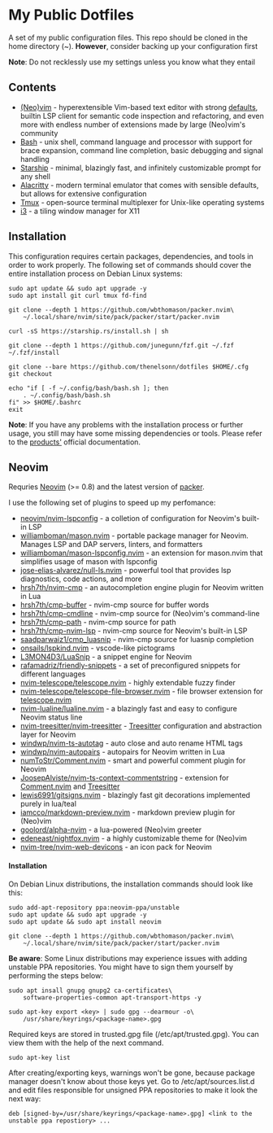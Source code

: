# My Public Dotfiles

A set of my public configuration files.
This repo should be cloned in the home directory (~).
**However**, consider backing up your configuration
first

**Note**: Do not recklessly use my settings unless you know
what they entail

## Contents

- [(Neo)vim](https://neovim.io) - hyperextensible Vim-based text editor
with strong [defaults](https://neovim.io/doc/user/vim_diff.html#nvim-defaults),
builtin LSP client for semantic code inspection and refactoring, and even more
with endless number of extensions made by large (Neo)vim's community
- [Bash](https://github.com/bminor/bash) - unix shell, command language and processor 
with support for brace expansion, command line completion, 
basic debugging and signal handling
- [Starship](https://starship.rs) - minimal, blazingly fast, and infinitely
customizable prompt for any shell
- [Alacritty](https://github.com/alacritty/alacritty) - modern terminal emulator 
that comes with sensible defaults, but allows for extensive configuration
- [Tmux](https://github.com/tmux/tmux) - open-source terminal multiplexer for 
Unix-like operating systems
- [i3](https://github.com/i3/i3) - a tiling window manager for X11

## Installation

This configuration requires certain packages, dependencies, 
and tools in order to work properly. The following set of commands 
should cover the entire installation process on Debian Linux systems:
    
    sudo apt update && sudo apt upgrade -y
    sudo apt install git curl tmux fd-find

    git clone --depth 1 https://github.com/wbthomason/packer.nvim\
        ~/.local/share/nvim/site/pack/packer/start/packer.nvim

    curl -sS https://starship.rs/install.sh | sh

    git clone --depth 1 https://github.com/junegunn/fzf.git ~/.fzf
    ~/.fzf/install

    git clone --bare https://github.com/thenelsonn/dotfiles $HOME/.cfg
    git checkout

    echo "if [ -f ~/.config/bash/bash.sh ]; then
        . ~/.config/bash/bash.sh
    fi" >> $HOME/.bashrc
    exit

**Note**: If you have any problems with the installation process or further usage, 
you still may have some missing dependencies or tools. Please refer 
to the [products'](#contents) official documentation.

## Neovim

Requries [Neovim](https://neovim.io) (>= 0.8) and 
the latest version of [packer](https://github.com/wbthomason/packer.nvim).

I use the following set of plugins to speed up my perfomance:

- [neovim/nvim-lspconfig](https://github.com/neovim/nvim-lspconfig) - 
a colletion of configuration for Neovim's built-in LSP
- [williamboman/mason.nvim](https://github.com/williamboman/mason.nvim) - 
portable package manager for Neovim. Manages LSP and DAP servers, linters, and formatters
- [williamboman/mason-lspconfig.nvim](https://github.com/williamboman/mason-lspconfig.nvim) -
an extension for mason.nvim that simplifies usage of mason with lspconfig
- [jose-elias-alvarez/null-ls.nvim](https://github.com/jose-elias-alvarez/null-ls.nvim) -
powerful tool that provides lsp diagnostics, code actions, and more
- [hrsh7th/nvim-cmp](https://github.com/hrsh7th/nvim-cmp) -
an autocompletion engine plugin for Neovim written in Lua
- [hrsh7th/cmp-buffer](https://github.com/hrsh7th/cmp-buffer) -
nvim-cmp source for buffer words
- [hrsh7th/cmp-cmdline](https://github.com/hrsh7th/cmp-cmdline) -
nvim-cmp source for (Neo)vim's command-line
- [hrsh7th/cmp-path](https://github.com/hrsh7th/cmp-path) -
nvim-cmp source for path
- [hrsh7th/cmp-nvim-lsp](https://github.com/hrsh7th/cmp-nvim-lsp) -
nvim-cmp source for Neovim's built-in LSP
- [saadparwaiz1/cmp_luasnip](https://github.com/saadparwaiz1/cmp_luasnip) -
nvim-cmp source for luasnip completion
- [onsails/lspkind.nvim](https://github.com/onsails/lspkind.nvim) -
vscode-like pictograms
- [L3MON4D3/LuaSnip](https://github.com/L3MON4D3/LuaSnip) -
a snippet engine for Neovim
- [rafamadriz/friendly-snippets](https://github.com/rafamadriz/friendly-snippets) -
a set of preconfigured snippets for different languages
- [nvim-telescope/telescope.nvim](https://github.com/nvim-telescope/telescope.nvim) -
highly extendable fuzzy finder
- [nvim-telescope/telescope-file-browser.nvim](https://github.com/nvim-telescope/telescope-file-browser.nvim) -
file browser extension for [telescope.nvim](https://github.com/nvim-telescope/telescope.nvim)
- [nvim-lualine/lualine.nvim](https://github.com/nvim-lualine/lualine.nvim) -
a blazingly fast and easy to configure Neovim status line
- [nvim-treesitter/nvim-treesitter](https://github.com/nvim-treesitter/nvim-treesitter) -
[Treesitter](https://github.com/tree-sitter/tree-sitter) configuration and abstraction layer for Neovim
- [windwp/nvim-ts-autotag](https://github.com/windwp/nvim-ts-autotag) -
auto close and auto rename HTML tags
- [windwp/nvim-autopairs](https://github.com/windwp/nvim-autopairs) -
autopairs for Neovim written in Lua
- [numToStr/Comment.nvim](https://github.com/numToStr/Comment.nvim) -
smart and powerful comment plugin for Neovim
- [JoosepAlviste/nvim-ts-context-commentstring](https://github.com/JoosepAlviste/nvim-ts-context-commentstring) -
extension for [Comment.nvim](https://github.com/numToStr/Comment.nvim) and
[Treesitter](https://github.com/nvim-treesitter/nvim-treesitter)
- [lewis6991/gitsigns.nvim](https://github.com/lewis6991/gitsigns.nvim) -
blazingly fast git decorations implemented purely in lua/teal
- [iamcco/markdown-preview.nvim](https://github.com/iamcco/markdown-preview.nvim) -
markdown preview plugin for (Neo)vim
- [goolord/alpha-nvim](https://github.com/goolord/alpha-nvim) -
a lua-powered (Neo)vim greeter
- [edeneast/nightfox.nvim](https://github.com/edeneast/nightfox.nvim) -
a highly customizable theme for (Neo)vim
- [nvim-tree/nvim-web-devicons](https://github.com/nvim-tree/nvim-web-devicons) -
an icon pack for Neovim

#### Installation

On Debian Linux distributions, the installation commands should look like this:

    sudo add-apt-repository ppa:neovim-ppa/unstable
    sudo apt update && sudo apt upgrade -y
    sudo apt update && sudo apt install neovim

    git clone --depth 1 https://github.com/wbthomason/packer.nvim\
        ~/.local/share/nvim/site/pack/packer/start/packer.nvim


**Be aware**: Some Linux distributions may experience issues with 
adding unstable PPA repositories. You might have to sign them yourself 
by performing the steps below:

    sudo apt insall gnupg gnupg2 ca-certificates\
        software-properties-common apt-transport-https -y

    sudo apt-key export <key> | sudo gpg --dearmour -o\
        /usr/share/keyrings/<package-name>.gpg

Required keys are stored in trusted.gpg file (/etc/apt/trusted.gpg).
You can view them with the help of the next command.

    sudo apt-key list

After creating/exporting keys, warnings won't be gone, because package manager
doesn't know about those keys yet. Go to /etc/apt/sources.list.d and
edit files responsible for unsigned PPA repositories to make it look
the next way:

    deb [signed-by=/usr/share/keyrings/<package-name>.gpg] <link to the unstable ppa repostiory> ...

